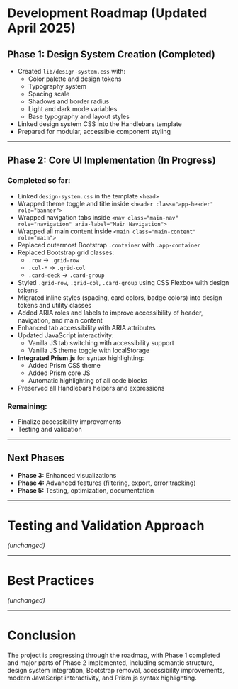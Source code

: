 # Development Roadmap (Updated April 2025)

## Phase 1: Design System Creation **(Completed)**

- Created `lib/design-system.css` with:
  - Color palette and design tokens
  - Typography system
  - Spacing scale
  - Shadows and border radius
  - Light and dark mode variables
  - Base typography and layout styles
- Linked design system CSS into the Handlebars template
- Prepared for modular, accessible component styling

---

## Phase 2: Core UI Implementation **(In Progress)**

### Completed so far:

- Linked `design-system.css` in the template `<head>`
- Wrapped theme toggle and title inside `<header class="app-header" role="banner">`
- Wrapped navigation tabs inside `<nav class="main-nav" role="navigation" aria-label="Main Navigation">`
- Wrapped all main content inside `<main class="main-content" role="main">`
- Replaced outermost Bootstrap `.container` with `.app-container`
- Replaced Bootstrap grid classes:
  - `.row` → `.grid-row`
  - `.col-*` → `.grid-col`
  - `.card-deck` → `.card-group`
- Styled `.grid-row`, `.grid-col`, `.card-group` using CSS Flexbox with design tokens
- Migrated inline styles (spacing, card colors, badge colors) into design tokens and utility classes
- Added ARIA roles and labels to improve accessibility of header, navigation, and main content
- Enhanced tab accessibility with ARIA attributes
- Updated JavaScript interactivity:
  - Vanilla JS tab switching with accessibility support
  - Vanilla JS theme toggle with localStorage
- **Integrated Prism.js** for syntax highlighting:
  - Added Prism CSS theme
  - Added Prism core JS
  - Automatic highlighting of all code blocks
- Preserved all Handlebars helpers and expressions

### Remaining:

- Finalize accessibility improvements
- Testing and validation

---

## Next Phases

- **Phase 3:** Enhanced visualizations
- **Phase 4:** Advanced features (filtering, export, error tracking)
- **Phase 5:** Testing, optimization, documentation

---

# Testing and Validation Approach

_(unchanged)_

---

# Best Practices

_(unchanged)_

---

# Conclusion

The project is progressing through the roadmap, with Phase 1 completed and major parts of Phase 2 implemented, including semantic structure, design system integration, Bootstrap removal, accessibility improvements, modern JavaScript interactivity, and Prism.js syntax highlighting.